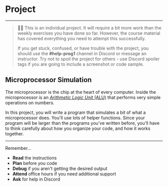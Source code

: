 # Project

---

> 🧑‍💻 This is an individual project. It will require a bit more work than the weekly 
> exercises you have done so far. However, the course material has covered everything 
> you need to attempt this successfully.
>
>If you get stuck, confused, or have trouble with the project, you should use the **#help-prog1** channel in Discord or message an instructor. Try not to spoil the project for others - use Discord spoiler tags if you are going to include a screenshot or code sample.

## Microprocessor Simulation

The microprocessor is the chip at the heart of every computer. Inside the
microprocessor is an [_Arithmetic Logic Unit_ (ALU)](https://en.wikipedia.org/wiki/Arithmetic_logic_unit) that performs very simple
operations on numbers.

In this project, you will write a program that simulates a bit of what a
microprocessor does. You'll use lots of helper functions. Since your program
will be larger than the programs you've written before, you'll have to think
carefully about how you organize your code, and how it works together.

[//]: # (TODO: Add GHClassroom link)
[//]: # ([![microprocessor-simulation]&#40;https://img.shields.io/static/v1?label=Open%20Project&message=microprocessor%20simulation&color=blue&#41;]&#40;https://classroom.github.com/a/YKz7_lZA&#41;)

---

Remember...

- **Read** the instructions
- **Plan** before you code
- **Debug** if you aren't getting the desired output
- **Attend** office hours if you need additional support
- **Ask** for help in Discord
